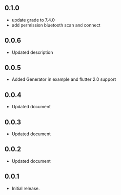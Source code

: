 ## 0.1.0

* update grade to 7.4.0
* add permission bluetooth scan and connect

## 0.0.6

* Updated description

## 0.0.5

* Added Generator in example and flutter 2.0 support

## 0.0.4

* Updated document

## 0.0.3

* Updated document

## 0.0.2

* Updated document

## 0.0.1

* Initial release.
